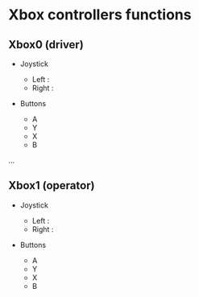 # Xbox controllers functions

## Xbox0 (driver)

  * Joystick
    *  Left  :
    *  Right :

  * Buttons
    * A
    * Y
    * X
    * B

...

## Xbox1 (operator)


  * Joystick
    *  Left  :
    *  Right :

  * Buttons
    * A
    * Y
    * X
    * B

